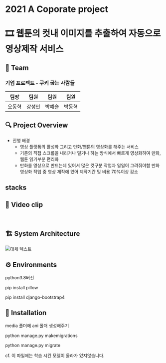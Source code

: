 # 2021 A Coporate project

# 🎞️ 웹툰의 컷내 이미지를 추출하여 자동으로 영상제작 서비스


## 🍪 Team

### 기업 프로젝트 - 쿠키 굽는 사람들

| 팀장 | 팀원 | 팀원 | 팀원 |
|-----------|--------------|---|---|
|  오동혁  | 강성민 | 박예슬 | 박동혁 |
## :mag: Project Overview
* 진행 배경
  * 영상 플랫폼의 활성화 그리고 만화/웹툰의 영상화를 해주는 서비스
  * 기존의 직접 스크롤을  내리거나 밀거나 하는 방식에서 빠르게 영상화하여 만화, 웹툰 읽기부분 편리화 
  * 만화를 영상으로 만드는데 있어서 많은 컷구분 작업과 일일이 그려줘야함 만화 영상화 작업 중 영상 제작에 있어 제작기간 및 비용 70%이상 감소

## stacks
## :movie_camera: Video clip
<img src="https://user-images.githubusercontent.com/86655679/191901525-be7dcd53-8278-40d7-b9b6-95be9fe50a61.mp4" width="10" height="20"/>

## 🏗 System Architecture

![대체 텍스트](./image/busan.jpg)


## ⚙️ Environments

  python3.8버전

  pip install pillow

  pip install django-bootstrap4

## :notebook: Installation

  media 폴더에 ani 폴더 생성해주기

  python manage.py makemigrations

  python manage.py migrate

cf. 이 파일에는 학습 시킨 모델이 올라가 있지않습니다.
